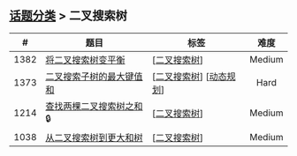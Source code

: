 <!--|This file generated by command(leetcode tag); DO NOT EDIT.            |-->
<!--+----------------------------------------------------------------------+-->
<!--|@author    openset <openset.wang@gmail.com>                           |-->
<!--|@link      https://github.com/openset                                 |-->
<!--|@home      https://github.com/openset/leetcode                        |-->
<!--+----------------------------------------------------------------------+-->

## [话题分类](../README.md) > 二叉搜索树

| # | 题目 | 标签 | 难度 |
| :-: | - | - | :-: |
| 1382 | [将二叉搜索树变平衡](../../problems/balance-a-binary-search-tree) | [[二叉搜索树](../binary-search-tree/README.md)]  | Medium |
| 1373 | [二叉搜索子树的最大键值和](../../problems/maximum-sum-bst-in-binary-tree) | [[二叉搜索树](../binary-search-tree/README.md)] [[动态规划](../dynamic-programming/README.md)]  | Hard |
| 1214 | [查找两棵二叉搜索树之和](../../problems/two-sum-bsts) 🔒 | [[二叉搜索树](../binary-search-tree/README.md)]  | Medium |
| 1038 | [从二叉搜索树到更大和树](../../problems/binary-search-tree-to-greater-sum-tree) | [[二叉搜索树](../binary-search-tree/README.md)]  | Medium |
